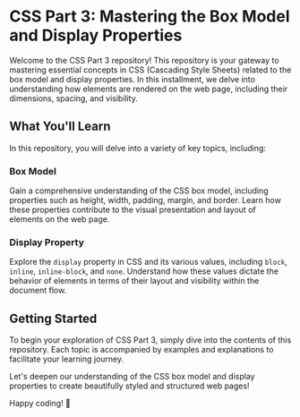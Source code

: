 # CSS Part 3: Mastering the Box Model and Display Properties

Welcome to the CSS Part 3 repository! This repository is your gateway to mastering essential concepts in CSS (Cascading Style Sheets) related to the box model and display properties. In this installment, we delve into understanding how elements are rendered on the web page, including their dimensions, spacing, and visibility.

## What You'll Learn

In this repository, you will delve into a variety of key topics, including:

### Box Model

Gain a comprehensive understanding of the CSS box model, including properties such as height, width, padding, margin, and border. Learn how these properties contribute to the visual presentation and layout of elements on the web page.

### Display Property

Explore the `display` property in CSS and its various values, including `block`, `inline`, `inline-block`, and `none`. Understand how these values dictate the behavior of elements in terms of their layout and visibility within the document flow.

## Getting Started

To begin your exploration of CSS Part 3, simply dive into the contents of this repository. Each topic is accompanied by examples and explanations to facilitate your learning journey.

Let's deepen our understanding of the CSS box model and display properties to create beautifully styled and structured web pages!

Happy coding! 🎉